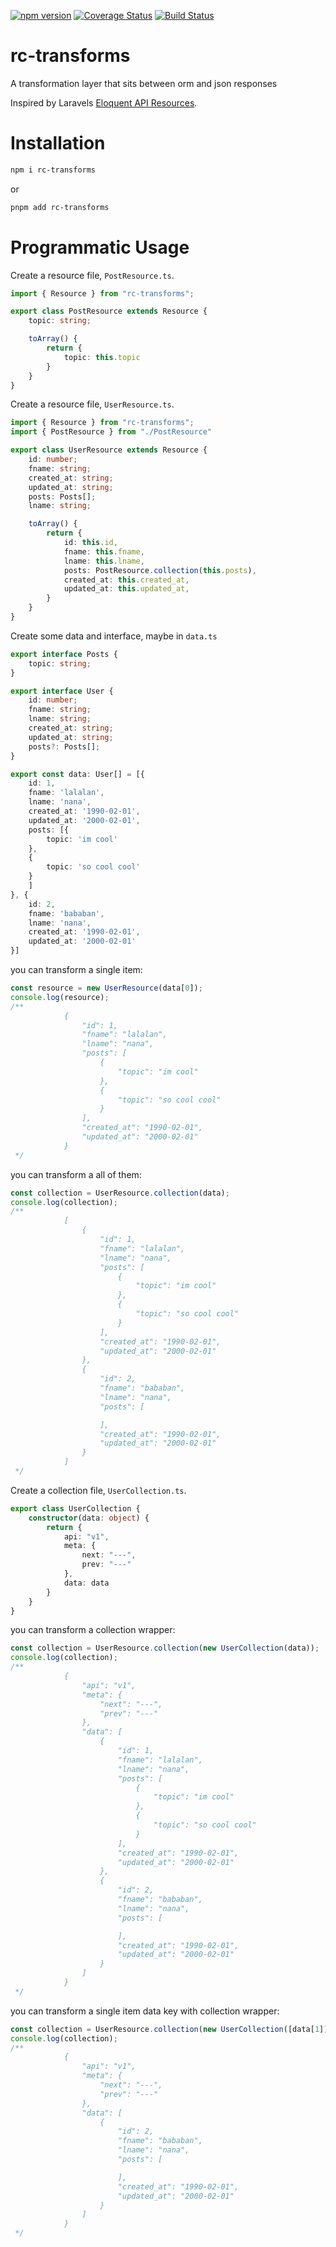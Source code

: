 [![npm version](https://badge.fury.io/js/rc-transforms.svg)](https://badge.fury.io/js/rc-transforms)
[![Coverage Status](https://coveralls.io/repos/github/Thanatad/ts-rc-transforms/badge.svg?branch=main)](https://coveralls.io/github/Thanatad/ts-rc-transforms?branch=main)
[![Build Status](https://app.travis-ci.com/Thanatad/ts-rc-transforms.svg?branch=main)](https://app.travis-ci.com/Thanatad/ts-rc-transforms)

# rc-transforms
A transformation layer that sits between orm and json responses

Inspired by Laravels [Eloquent API Resources](https://laravel.com/docs/9.x/eloquent-resources).

# Installation
```bash
npm i rc-transforms
```
or
```bash
pnpm add rc-transforms
```

# Programmatic Usage

Create a resource file, `PostResource.ts`.

```ts
import { Resource } from "rc-transforms";

export class PostResource extends Resource {
    topic: string;

    toArray() {
        return {
            topic: this.topic
        }
    }
}
```

Create a resource file, `UserResource.ts`.

```ts
import { Resource } from "rc-transforms";
import { PostResource } from "./PostResource"

export class UserResource extends Resource {
    id: number;
    fname: string;
    created_at: string;
    updated_at: string;
    posts: Posts[];
    lname: string;

    toArray() {
        return {
            id: this.id,
            fname: this.fname,
            lname: this.lname,
            posts: PostResource.collection(this.posts),
            created_at: this.created_at,
            updated_at: this.updated_at,
        }
    }
}
```

Create some data and interface, maybe in `data.ts`

```ts
export interface Posts {
    topic: string;
}

export interface User {
    id: number;
    fname: string;
    lname: string;
    created_at: string;
    updated_at: string;
    posts?: Posts[];
}

export const data: User[] = [{
    id: 1,
    fname: 'lalalan',
    lname: 'nana',
    created_at: '1990-02-01',
    updated_at: '2000-02-01',
    posts: [{
        topic: 'im cool'
    },
    {
        topic: 'so cool cool'
    }
    ]
}, {
    id: 2,
    fname: 'bababan',
    lname: 'nana',
    created_at: '1990-02-01',
    updated_at: '2000-02-01'
}]
```

you can transform a single item:

```ts
const resource = new UserResource(data[0]);
console.log(resource);
/**
            {
                "id": 1,
                "fname": "lalalan",
                "lname": "nana",
                "posts": [
                    {
                        "topic": "im cool"
                    },
                    {
                        "topic": "so cool cool"
                    }
                ],
                "created_at": "1990-02-01",
                "updated_at": "2000-02-01"
            }
 */
```

you can transform a all of them:

```ts
const collection = UserResource.collection(data);
console.log(collection);
/**
            [
                {
                    "id": 1,
                    "fname": "lalalan",
                    "lname": "nana",
                    "posts": [
                        {
                            "topic": "im cool"
                        },
                        {
                            "topic": "so cool cool"
                        }
                    ],
                    "created_at": "1990-02-01",
                    "updated_at": "2000-02-01"
                },
                {
                    "id": 2,
                    "fname": "bababan",
                    "lname": "nana",
                    "posts": [

                    ],
                    "created_at": "1990-02-01",
                    "updated_at": "2000-02-01"
                }
            ]
 */
```

Create a collection file, `UserCollection.ts`.

```ts
export class UserCollection {
    constructor(data: object) {
        return {
            api: "v1",
            meta: {
                next: "---",
                prev: "---"
            },
            data: data
        }
    }
}
```

you can transform a collection wrapper:

```ts
const collection = UserResource.collection(new UserCollection(data));
console.log(collection);
/**
            {
                "api": "v1",
                "meta": {
                    "next": "---",
                    "prev": "---"
                },
                "data": [
                    {
                        "id": 1,
                        "fname": "lalalan",
                        "lname": "nana",
                        "posts": [
                            {
                                "topic": "im cool"
                            },
                            {
                                "topic": "so cool cool"
                            }
                        ],
                        "created_at": "1990-02-01",
                        "updated_at": "2000-02-01"
                    },
                    {
                        "id": 2,
                        "fname": "bababan",
                        "lname": "nana",
                        "posts": [

                        ],
                        "created_at": "1990-02-01",
                        "updated_at": "2000-02-01"
                    }
                ]
            }
 */
```

you can transform a single item data key with collection wrapper:

```ts
const collection = UserResource.collection(new UserCollection([data[1]]));
console.log(collection);
/**
            {
                "api": "v1",
                "meta": {
                    "next": "---",
                    "prev": "---"
                },
                "data": [
                    {
                        "id": 2,
                        "fname": "bababan",
                        "lname": "nana",
                        "posts": [

                        ],
                        "created_at": "1990-02-01",
                        "updated_at": "2000-02-01"
                    }
                ]
            }
 */
```